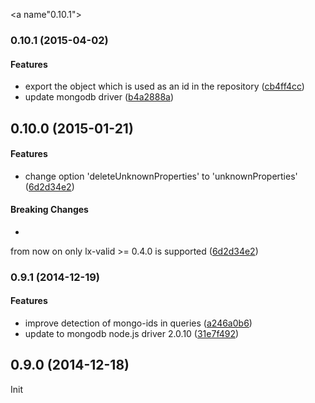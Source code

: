 <a name"0.10.1"></a>
### 0.10.1 (2015-04-02)


#### Features

* export the object which is used as an id in the repository ([cb4ff4cc](https://github.com/litixsoft/mongodb-baserepository/commit/cb4ff4cc))
* update mongodb driver ([b4a2888a](https://github.com/litixsoft/mongodb-baserepository/commit/b4a2888a))


<a name="0.10.0"></a>
## 0.10.0 (2015-01-21)


#### Features

* change option 'deleteUnknownProperties' to 'unknownProperties' ([6d2d34e2](https://github.com/litixsoft/mongodb-baserepository/commit/6d2d34e2ffda50a5d8203cbe548ebff126e91b4c))


#### Breaking Changes

* 
from now on only lx-valid >= 0.4.0 is supported
 ([6d2d34e2](https://github.com/litixsoft/mongodb-baserepository/commit/6d2d34e2ffda50a5d8203cbe548ebff126e91b4c))


<a name="0.9.1"></a>
### 0.9.1 (2014-12-19)


#### Features

* improve detection of mongo-ids in queries ([a246a0b6](https://github.com/litixsoft/mongodb-baserepository/commit/a246a0b61cf2b8fd5daacf962a8522c6e81f84e4))
* update to mongodb node.js driver 2.0.10 ([31e7f492](https://github.com/litixsoft/mongodb-baserepository/commit/31e7f492490cd32d387e9f53a5ebc6744a560f44))


<a name="0.9.0"></a>
## 0.9.0 (2014-12-18)

Init
